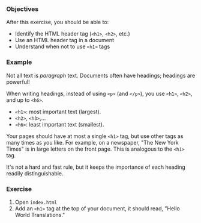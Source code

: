 ### Objectives

After this exercise, you should be able to:

- Identify the HTML header tag (`<h1>`, `<h2>`, etc.)
- Use an HTML header tag in a document
- Understand when not to use `<h1>` tags

### Example

Not all text is *paragraph* text. Documents often have headings; headings are powerful!

When writing headings, instead of using `<p>` (and `</p>`), you use `<h1>`, `<h2>`, and up to `<h6>`.

- `<h1>`: most important text (largest).
- `<h2>`, `<h3>`,…
- `<h6>`: least important text (smallest).

Your pages should have at most a single `<h1>` tag, but use other tags as many times as you like. For example, on a newspaper, "The New York Times" is in large letters on the front page. This is analogous to the `<h1>` tag.

It's not a hard and fast rule, but it keeps the importance of each heading readily distinguishable.

### Exercise

1. Open `index.html`
2. Add an `<h1>` tag at the top of your document, it should read, "Hello World Translations."
